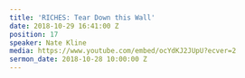 ```yaml
---
title: 'RICHES: Tear Down this Wall'
date: 2018-10-29 16:41:00 Z
position: 17
speaker: Nate Kline
media: https://www.youtube.com/embed/ocYdKJ2JUpU?ecver=2
sermon_date: 2018-10-28 10:00:00 Z
---
```


